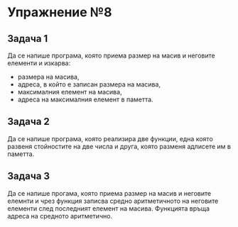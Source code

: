# Упражнение №8

## Задача 1
Да се напише програма, която приема размер на масив и неговите елементи и изкарва:
 * размера на масива, 
 * адреса, в който е записан размера на масива, 
 * максималния елемент на масива, 
 * адреса на максималния елемент в паметта.

## Задача 2
Да се напише програма, която реализира две функции, една която развеня стойностите на две числа и друга, която разменя адлисете им в паметта.

## Задача 3
Да се напише прогама, която приема размер на масив и неговите елемнти и чрез функция записва средно аритметичното на неговите елементи след последният елемент на масива. Функцията връща адреса на средното аритметично.

